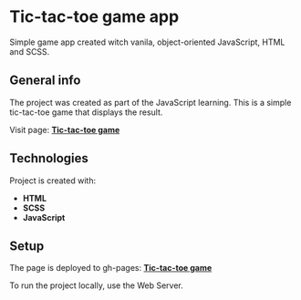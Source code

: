 
# Tic-tac-toe game app

Simple game app created witch vanila, object-oriented JavaScript, HTML and SCSS.

## General info

The project was created as part of the JavaScript learning. This is a simple tic-tac-toe game that displays the result.

Visit page: **[Tic-tac-toe game](https://grzegorzwirtek.github.io/tic-tac-toe/)**

## Technologies

Project is created with:

- **HTML**
- **SCSS**
- **JavaScript**

## Setup

The page is deployed to gh-pages: **[Tic-tac-toe game](https://grzegorzwirtek.github.io/tic-tac-toe/)**

To run the project locally, use the Web Server.
